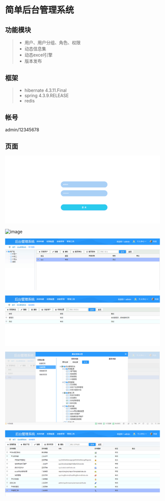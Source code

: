 # 简单后台管理系统
## 功能模块
> * 用户、用户分组、角色、权限
> * 动态信息集
> * 动态excel引擎
> * 版本发布

## 框架
> * hibernate 4.3.11.Final
> * spring 4.3.9.RELEASE
> * redis

## 帐号
admin/12345678

## 页面
![image](https://github.com/csy512889371/uwp/blob/master/img/1.png)

![image](https://github.com/csy512889371/uwp/blob/master/img/2.png)

![image](https://github.com/csy512889371/uwp/blob/master/img/3.png)

![image](https://github.com/csy512889371/uwp/blob/master/img/4.png)

![image](https://github.com/csy512889371/uwp/blob/master/img/5.png)

![image](https://github.com/csy512889371/uwp/blob/master/img/6.png)
